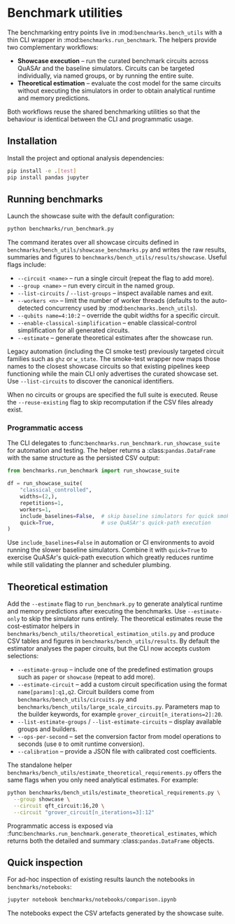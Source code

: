 # Benchmark utilities

The benchmarking entry points live in :mod:`benchmarks.bench_utils` with a thin
CLI wrapper in :mod:`benchmarks.run_benchmark`.  The helpers provide two
complementary workflows:

* **Showcase execution** – run the curated benchmark circuits across QuASAr and
  the baseline simulators.  Circuits can be targeted individually, via named
  groups, or by running the entire suite.
* **Theoretical estimation** – evaluate the cost model for the same circuits
  without executing the simulators in order to obtain analytical runtime and
  memory predictions.

Both workflows reuse the shared benchmarking utilities so that the behaviour is
identical between the CLI and programmatic usage.

## Installation

Install the project and optional analysis dependencies:

```bash
pip install -e .[test]
pip install pandas jupyter
```

## Running benchmarks

Launch the showcase suite with the default configuration:

```bash
python benchmarks/run_benchmark.py
```

The command iterates over all showcase circuits defined in
``benchmarks/bench_utils/showcase_benchmarks.py`` and writes the raw results,
summaries and figures to ``benchmarks/bench_utils/results/showcase``.  Useful
flags include:

* ``--circuit <name>`` – run a single circuit (repeat the flag to add more).
* ``--group <name>`` – run every circuit in the named group.
* ``--list-circuits`` / ``--list-groups`` – inspect available names and exit.
* ``--workers <n>`` – limit the number of worker threads (defaults to the
  auto-detected concurrency used by :mod:`benchmarks.bench_utils`).
* ``--qubits name=4:10:2`` – override the qubit widths for a specific circuit.
* ``--enable-classical-simplification`` – enable classical-control
  simplification for all generated circuits.
* ``--estimate`` – generate theoretical estimates after the showcase run.

Legacy automation (including the CI smoke test) previously targeted circuit
families such as ``ghz`` or ``w_state``.  The smoke-test wrapper now maps those
names to the closest showcase circuits so that existing pipelines keep
functioning while the main CLI only advertises the curated showcase set.  Use
``--list-circuits`` to discover the canonical identifiers.

When no circuits or groups are specified the full suite is executed.  Reuse the
``--reuse-existing`` flag to skip recomputation if the CSV files already exist.

### Programmatic access

The CLI delegates to :func:`benchmarks.run_benchmark.run_showcase_suite` for
automation and testing.  The helper returns a :class:`pandas.DataFrame` with the
same structure as the persisted CSV output:

```python
from benchmarks.run_benchmark import run_showcase_suite

df = run_showcase_suite(
    "classical_controlled",
    widths=(2,),
    repetitions=1,
    workers=1,
    include_baselines=False,  # skip baseline simulators for quick smoke tests
    quick=True,               # use QuASAr's quick-path execution
)
```

Use ``include_baselines=False`` in automation or CI environments to avoid
running the slower baseline simulators.  Combine it with ``quick=True`` to
exercise QuASAr's quick-path execution which greatly reduces runtime while
still validating the planner and scheduler plumbing.

## Theoretical estimation

Add the ``--estimate`` flag to ``run_benchmark.py`` to generate analytical
runtime and memory predictions after executing the benchmarks.  Use
``--estimate-only`` to skip the simulator runs entirely.  The theoretical
estimates reuse the cost-estimator helpers in
``benchmarks/bench_utils/theoretical_estimation_utils.py`` and produce CSV
tables and figures in ``benchmarks/bench_utils/results``.  By default the
estimator analyses the paper circuits, but the CLI now accepts custom
selections:

* ``--estimate-group`` – include one of the predefined estimation groups such as
  ``paper`` or ``showcase`` (repeat to add more).
* ``--estimate-circuit`` – add a custom circuit specification using the format
  ``name[params]:q1,q2``.  Circuit builders come from
  ``benchmarks/bench_utils/circuits.py`` and
  ``benchmarks/bench_utils/large_scale_circuits.py``.  Parameters map to the
  builder keywords, for example ``grover_circuit[n_iterations=2]:20``.
* ``--list-estimate-groups`` / ``--list-estimate-circuits`` – display available
  groups and builders.
* ``--ops-per-second`` – set the conversion factor from model operations to
  seconds (use ``0`` to omit runtime conversion).
* ``--calibration`` – provide a JSON file with calibrated cost coefficients.

The standalone helper ``benchmarks/bench_utils/estimate_theoretical_requirements.py``
offers the same flags when you only need analytical estimates.  For example:

```bash
python benchmarks/bench_utils/estimate_theoretical_requirements.py \
  --group showcase \
  --circuit qft_circuit:16,20 \
  --circuit "grover_circuit[n_iterations=3]:12"
```

Programmatic access is exposed via
:func:`benchmarks.run_benchmark.generate_theoretical_estimates`, which returns
both the detailed and summary :class:`pandas.DataFrame` objects.

## Quick inspection

For ad-hoc inspection of existing results launch the notebooks in
``benchmarks/notebooks``:

```bash
jupyter notebook benchmarks/notebooks/comparison.ipynb
```

The notebooks expect the CSV artefacts generated by the showcase suite.


